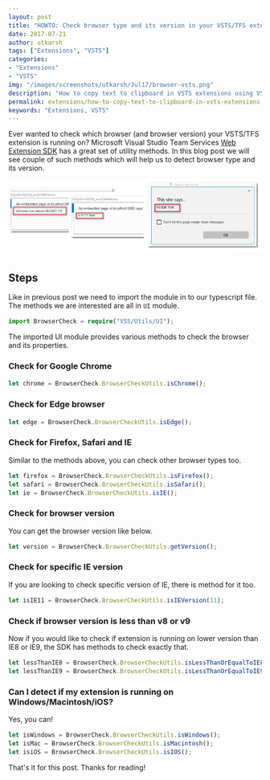 ```yaml
---
layout: post
title: "HOWTO: Check browser type and its version in your VSTS/TFS extensions"
date: 2017-07-21
author: utkarsh
tags: ["Extensions", "VSTS"]
categories:
- "Extensions"
- "VSTS"
img: "/images/screenshots/utkarsh/Jul17/browser-vsts.png"
description: "How to copy text to clipboard in VSTS extensions using VSTS Web Extension SDK"
permalink: extensions/how-to-copy-text-to-clipboard-in-vsts-extensions
keywords: "Extensions, VSTS"
---
```


Ever wanted to check which browser (and browser version) your VSTS/TFS extension is running on? Microsoft Visual Studio Team Services [Web Extension SDK](https://github.com/Microsoft/vss-web-extension-sdk) has a great set of utility methods. In this blog post we will see couple of such methods which will help us to detect browser type and its version.

<!--more-->

![Image](/images/screenshots/utkarsh/Jul17/browser-vsts.png)


## Steps ##


Like in previous post we need to import the module in to our typescript file. The methods we are interested are all in `UI` module.

```ts
import BrowserCheck = require("VSS/Utils/UI");
```

The imported UI module provides various methods to check the browser and its properties.


### Check for Google Chrome ###

```ts
let chrome = BrowserCheck.BrowserCheckUtils.isChrome();
```

### Check for Edge browser ###

```ts
let edge = BrowserCheck.BrowserCheckUtils.isEdge();
```

### Check for Firefox, Safari and IE ###

Similar to the methods above, you can check other browser types too.

```ts
let firefox = BrowserCheck.BrowserCheckUtils.isFirefox();
let safari = BrowserCheck.BrowserCheckUtils.isSafari();
let ie = BrowserCheck.BrowserCheckUtils.isIE();
```

### Check for browser version ###

You can get the browser version like below.

```ts
let version = BrowserCheck.BrowserCheckUtils.getVersion();
```

### Check for specific IE version ###

If you are looking to check specific version of IE, there is method for it too. 

```ts
let isIE11 = BrowserCheck.BrowserCheckUtils.isIEVersion(11);
```

### Check if browser version is less than v8 or v9 ###

Now if you would like to check if extension is running on lower version than IE8 or IE9, the SDK has methods to check exactly that.

```ts
let lessThanIE8 = BrowserCheck.BrowserCheckUtils.isLessThanOrEqualToIE8();
let lessThanIE9 = BrowserCheck.BrowserCheckUtils.isLessThanOrEqualToIE9();
```

### Can I detect if my extension is running on Windows/Macintosh/iOS? ###

Yes, you can!

```typescript
let isWindows = BrowserCheck.BrowserCheckUtils.isWindows();
let isMac = BrowserCheck.BrowserCheckUtils.isMacintosh();
let isiOS = BrowserCheck.BrowserCheckUtils.isIOS();
```

That's it for this post. Thanks for reading!

